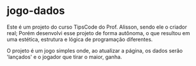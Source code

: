 # jogo-dados

Este é um projeto do curso TipsCode do Prof. Alisson, sendo ele o criador real; Porém desenvolvi esse projeto de forma autônoma, o que resultou em uma estética, estrutura e lógica de programação diferentes.
 
O projeto é um jogo simples onde, ao atualizar a página, os dados serão 'lançados' e o jogador que tirar o maior, ganha.
